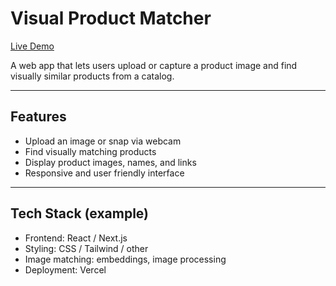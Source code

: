 # Visual Product Matcher

[Live Demo](https://arup-product-matcher.vercel.app/)

A web app that lets users upload or capture a product image and find visually similar products from a catalog.

---

## Features

- Upload an image or snap via webcam  
- Find visually matching products  
- Display product images, names, and links  
- Responsive and user friendly interface  

---

## Tech Stack (example)

- Frontend: React / Next.js  
- Styling: CSS / Tailwind / other  
- Image matching: embeddings, image processing  
- Deployment: Vercel  

